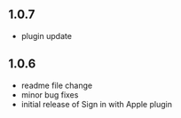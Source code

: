 ## 1.0.7
* plugin update

## 1.0.6
* readme file change
* minor bug fixes
* initial release of Sign in with Apple plugin